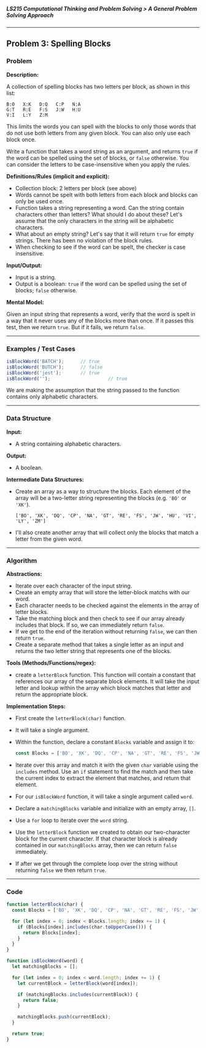 ##### LS215 Computational Thinking and Problem Solving > A General Problem Solving Approach

---

## Problem 3: Spelling Blocks

### Problem

**Description:**

A collection of spelling blocks has two letters per block, as shown in this list:

```
B:O   X:K   D:Q   C:P   N:A
G:T   R:E   F:S   J:W   H:U
V:I   L:Y   Z:M
```

This limits the words you can spell with the blocks to only those words that do not use both letters from any given block. You can also only use each block once.  

Write a function that takes a word string as an argument, and returns `true` if the word can be spelled using the set of blocks, or `false` otherwise. You can consider the letters to be case-insensitive when you apply the rules.  

**Definitions/Rules (implicit and explicit):**

* Collection block: 2 letters per block (see above)
* Words cannot be spelt with both letters from each block and blocks can only be used once.
* Function takes a string representing a word. Can the string contain characters other than letters? What should I do about these? Let's assume that the only characters in the string will be alphabetic characters.
* What about an empty string? Let's say that it will return `true` for empty strings. There has been no violation of the block rules.
* When checking to see if the word can be spelt, the checker is case insensitive.

**Input/Output:**

* Input is a string. 
* Output is a boolean: `true` if the word can be spelled using the set of blocks; `false` otherwise.

**Mental Model:**

Given an input string that represents a word, verify that the word is spelt in a way that it never uses any of the blocks more than once. If it passes this test, then we return `true`. But if it fails, we return `false`.

---

### Examples / Test Cases

```javascript
isBlockWord('BATCH');      // true
isBlockWord('BUTCH');      // false
isBlockWord('jest');       // true
isBlockWord('');					 // true
```

We are making the assumption that the string passed to the function contains only alphabetic characters.

---

### Data Structure

**Input:**

* A string containing alphabetic characters.

**Output:**

* A boolean.

**Intermediate Data Structures:**

* Create an array as a way to structure the blocks. Each element of the array will be a two-letter string representing the blocks (e.g. `'BO'` or `'XK'`).

  ```
  ['BO', 'XK', 'DQ', 'CP', 'NA', 'GT', 'RE', 'FS', 'JW', 'HU', 'VI', 'LY', 'ZM']
  ```

* I'll also create another array that will collect only the blocks that match a letter from the given word.

---

### Algorithm

**Abstractions:**

* Iterate over each character of the input string.
* Create an empty array that will store the letter-block matchs with our word.
* Each character needs to be checked against the elements in the array of letter blocks.
* Take the matching block and then check to see if our array already includes that block. If so, we can immediately return `false`.
* If we get to the end of the iteration without returning `false`, we can then return `true`.
* Create a separate method that takes a single letter as an input and returns the two letter string that represents one of the blocks.

**Tools (Methods/Functions/regex):**

* create a `letterBlock` function. This function will contain a constant that references our array of the separate block elements. It will take the input letter and lookup within the array which block matches that letter and return the appropriate block.

**Implementation Steps:**

* First create the `letterBlock(char)` function.

* It will take a single argument.

* Within the function, declare a constant `Blocks` variable and assign it to: 

  ```javascript
  const Blocks = ['BO', 'XK', 'DQ', 'CP', 'NA', 'GT', 'RE', 'FS', 'JW', 'HU', 'VI', 'LY', 'ZM']
  ```

* Iterate over this array and match it with the given `char` variable using the `includes` method. Use an `if` statement to find the match and then take the current index to extract the element that matches, and return that element.

* For our `isBlockWord` function, it will take a single argument called `word`.

* Declare a `matchingBlocks` variable and initialize with an empty array, `[]`.

* Use a `for` loop to iterate over the `word` string.

* Use the `letterBlock` function we created to obtain our two-character block for the current character. If that character block is already contained in our `matchingBlocks` array, then we can return `false` immediately. 

* If after we get through the complete loop over the string without returning `false` we then return `true`.

---

### Code

```javascript
function letterBlock(char) {
  const Blocks = ['BO', 'XK', 'DQ', 'CP', 'NA', 'GT', 'RE', 'FS', 'JW', 'HU', 'VI', 'LY', 'ZM'];

  for (let index = 0; index < Blocks.length; index += 1) {
    if (Blocks[index].includes(char.toUpperCase())) {
      return Blocks[index];
    }
  }
}

function isBlockWord(word) {
  let matchingBlocks = [];

  for (let index = 0; index < word.length; index += 1) {
    let currentBlock = letterBlock(word[index]);

    if (matchingBlocks.includes(currentBlock)) {
      return false;
    }

    matchingBlocks.push(currentBlock);
  }

  return true;
}
```